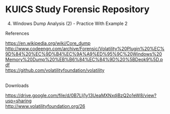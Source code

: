 KUICS Study Forensic Repository
==============================================================================

4.  Windows Dump Analysis (2) 	- Practice With Example 2

References

https://en.wikipedia.org/wiki/Core_dump
http://www.codeengn.com/archive/Forensic/Volatility%20Plugin%20%EC%9D%84%20%EC%9D%B4%EC%9A%A9%ED%95%9C%20Windows%20Memory%20Dump%20%EB%B6%84%EC%84%9D%20%5BDeok9%5D.pdf<br>
https://github.com/volatilityfoundation/volatility<br>
<br>

Downloads

https://drive.google.com/file/d/0B7Llj1y13UeaMXNxdjBzQ2o1eW8/view?usp=sharing<br>
http://www.volatilityfoundation.org/26